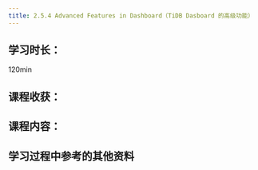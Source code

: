 ```yaml
---
title: 2.5.4 Advanced Features in Dashboard（TiDB Dasboard 的高级功能）
---
```


## 学习时长：

120min

## 课程收获：

## 课程内容：

>

## 学习过程中参考的其他资料
